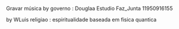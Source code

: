 
Gravar música by governo :
Douglaa Estudio Faz_Junta 11950916155

by WLuis religiao : espiritualidade baseada em fisica quantica